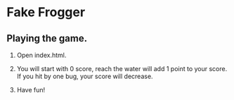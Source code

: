 # Fake Frogger

## Playing the game.

1. Open index.html.

2. You will start with 0 score, reach the water will add 1 point to your score. If you hit by one bug, your score will decrease.

3. Have fun!


